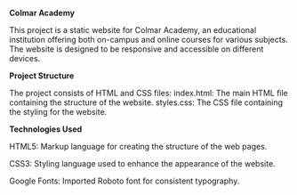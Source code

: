**Colmar Academy**

 This project is a static website for Colmar Academy, an educational institution offering both on-campus and online courses for various subjects. The website is designed to be responsive and accessible on different devices.

**Project Structure**

The project consists of HTML and CSS files:
index.html: The main HTML file containing the structure of the website.
styles.css: The CSS file containing the styling for the website.

**Technologies Used**

HTML5: Markup language for creating the structure of the web pages.

CSS3: Styling language used to enhance the appearance of the website.

Google Fonts: Imported Roboto font for consistent typography.
